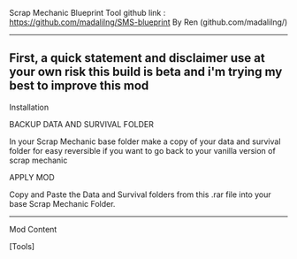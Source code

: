 Scrap Mechanic Blueprint Tool
github link : https://github.com/madalilng/SMS-blueprint
By Ren (github.com/madalilng/)

-----------------------------------------
First, a quick statement and disclaimer
use at your own risk
this build is beta and i'm trying my best to improve this mod
-----------------------------------------

Installation

BACKUP DATA AND SURVIVAL FOLDER

In your Scrap Mechanic base folder
make a copy of your data and survival folder for easy reversible if you want to go back to your vanilla version of scrap mechanic


APPLY MOD

Copy and Paste the Data and Survival folders from this .rar file into your base Scrap Mechanic Folder.

-----------------------------------------

Mod Content

[Tools]
